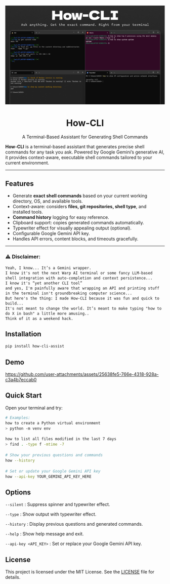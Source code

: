 <p align="center">
  <img src="./screenshot.png" alt="How-CLI" />
</p>
 <h1 align="center">How-CLI</h1>
    <p align="center">A Terminal-Based Assistant for Generating Shell Commands</p>

**How-CLI** is a terminal-based assistant that generates precise shell commands for any task you ask. Powered by Google Gemini’s generative AI, it provides context-aware, executable shell commands tailored to your current environment.

---

## Features

- Generate **exact shell commands** based on your current working directory, OS, and available tools.
- Context-aware: considers **files, git repositories, shell type**, and installed tools.
- **Command history** logging for easy reference.
- Clipboard support: copies generated commands automatically.
- Typewriter effect for visually appealing output (optional).
- Configurable Google Gemini API key.
- Handles API errors, content blocks, and timeouts gracefully.

---

### ⚠️ Disclaimer:

```
Yeah, I know... It’s a Gemini wrapper.
I know it's not the next Warp AI terminal or some fancy LLM-based shell integration with auto-completion and context persistence...
I know it's “yet another CLI tool” 
and yes, I'm painfully aware that wrapping an API and printing stuff in the terminal isn't groundbreaking computer science...
But here's the thing: I made How-CLI because it was fun and quick to build...
It's not meant to change the world. It’s meant to make typing "how to do X in bash" a little more amusing..
Think of it as a weekend hack.
```

## Installation

```bash
pip install how-cli-assist
```

## Demo

https://github.com/user-attachments/assets/25638fe5-766e-4318-928a-c3a4b7eccab0

## Quick Start

Open your terminal and try:

```bash
# Examples:
how to create a Python virtual environment
> python -m venv env

how to list all files modified in the last 7 days
> find . -type f -mtime -7

# Show your previous questions and commands
how --history

# Set or update your Google Gemini API key
how --api-key YOUR_GEMINI_API_KEY_HERE
```

## Options

`--silent` : Suppress spinner and typewriter effect.

`--type` : Show output with typewriter effect.

`--history` : Display previous questions and generated commands.

`--help` : Show help message and exit.

`--api-key <API_KEY>` : Set or replace your Google Gemini API key.

## License

This project is licensed under the MIT License. See the [LICENSE](LICENSE) file for details.
